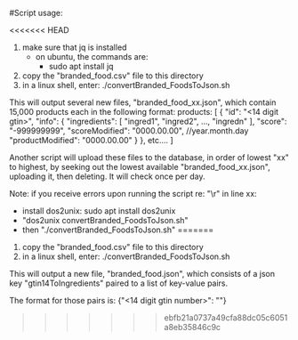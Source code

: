 #Script usage:

<<<<<<< HEAD
1. make sure that jq is installed
   - on ubuntu, the commands are:
      - sudo apt install jq
2. copy the "branded_food.csv" file to this directory
3. in a linux shell, enter:
   ./convertBranded_FoodsToJson.sh

This will output several new files, "branded_food_xx.json", which contain 15,000 products each in the following format: 
products: [
   {
      "id": "<14 digit gtin>", 
      "info": {
         "ingredients": [
            "ingred1",
            "ingred2",
            ...,
            "ingredn"
         ],
         "score": "-999999999",
         "scoreModified": "0000.00.00",      //year.month.day
         "productModified": "0000.00.00"
      }
   },
   etc....
]

Another script will upload these files to the database, in order of lowest "xx"
to highest, by seeking out the lowest available "branded_food_xx.json",
uploading it, then deleting.  It will check once per day.

Note:  if you receive errors upon running the script re: "\r" in line xx:
   - install dos2unix:  sudo apt install dos2unix
   - "dos2unix convertBranded_FoodsToJson.sh"
   - then "./convertBranded_FoodsToJson.sh"
=======
1. copy the "branded_food.csv" file to this directory
2. in a linux shell, enter:
   ./convertBranded_FoodsToJson.sh

This will output a new file, "branded_food.json", which consists of a json key "gtin14ToIngredients" paired to a list of key-value pairs.

The format for those pairs is:
 {"<14 digit gtin number>": "<list of ingredients>"}

>>>>>>> ebfb21a0737a49cfa88dc05c6051a8eb35846c9c

